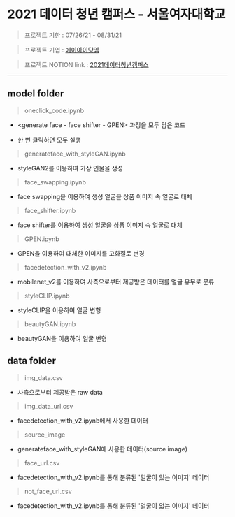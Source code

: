# 2021 데이터 청년 캠퍼스 - 서울여자대학교

> 프로젝트 기한 : 07/26/21 - 08/31/21

> 프로젝트 기업 : [에이아이닷엠](http://aimlabs.ai/)

> 프로젝트 NOTION link : [2021데이터청년캠퍼스](https://www.notion.so/pyzoo/5583e1ae7f59444580b0536584d9fc0c?v=fec0a5b9124644a4a5053645e1509b58)
- - -

## model folder
> oneclick_code.ipynb
  + <generate face - face shifter - GPEN> 과정을 모두 담은 코드
  - 한 번 클릭하면 모두 실행
  
> generateface_with_styleGAN.ipynb
  - styleGAN2를 이용하여 가상 인물을 생성

> face_swapping.ipynb
  - face swapping을 이용하여 생성 얼굴을 상품 이미지 속 얼굴로 대체

> face_shifter.ipynb
  - face shifter를 이용하여 생성 얼굴을 상품 이미지 속 얼굴로 대체

> GPEN.ipynb
  - GPEN을 이용하여 대체한 이미지를 고화질로 변경

> facedetection_with_v2.ipynb
  - mobilenet_v2를 이용하여 사측으로부터 제공받은 데이터를 얼굴 유무로 분류
  
> styleCLIP.ipynb
  - styleCLIP을 이용하여 얼굴 변형

> beautyGAN.ipynb
  - beautyGAN을 이용하여 얼굴 변형

  
## data folder
> img_data.csv
  - 사측으로부터 제공받은 raw data
  
> img_data_url.csv
  - facedetection_with_v2.ipynb에서 사용한 데이터
  
> source_image
  - generateface_with_styleGAN에 사용한 데이터(source image)
  
> face_url.csv
  - facedetection_with_v2.ipynb를 통해 분류된 '얼굴이 있는 이미지' 데이터

> not_face_url.csv
  - facedetection_with_v2.ipynb를 통해 분류된 '얼굴이 없는 이미지' 데이터
